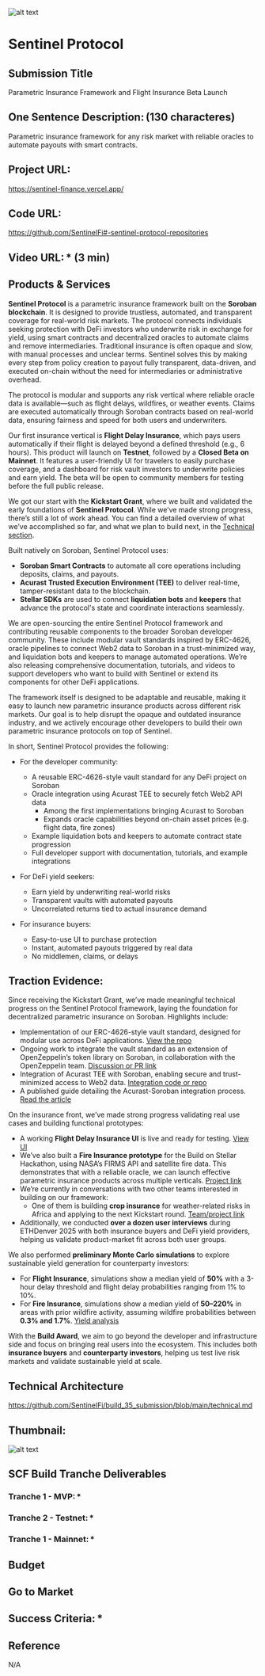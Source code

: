 ![alt text](images/readme_cover.png)

# Sentinel Protocol

## Submission Title 
Parametric Insurance Framework and Flight Insurance Beta Launch

## One Sentence Description: (130 characteres)
Parametric insurance framework for any risk market with reliable oracles to automate payouts with smart contracts.

## Project URL:
https://sentinel-finance.vercel.app/

## Code URL: 
https://github.com/SentinelFi#-sentinel-protocol-repositories

## Video URL: * (3 min)

## Products & Services

**Sentinel Protocol** is a parametric insurance framework built on the **Soroban blockchain**. It is designed to provide trustless, automated, and transparent coverage for real-world risk markets. The protocol connects individuals seeking protection with DeFi investors who underwrite risk in exchange for yield, using smart contracts and decentralized oracles to automate claims and remove intermediaries. Traditional insurance is often opaque and slow, with manual processes and unclear terms. Sentinel solves this by making every step from policy creation to payout fully transparent, data-driven, and executed on-chain without the need for intermediaries or administrative overhead.

The protocol is modular and supports any risk vertical where reliable oracle data is available—such as flight delays, wildfires, or weather events. Claims are executed automatically through Soroban contracts based on real-world data, ensuring fairness and speed for both users and underwriters.

Our first insurance vertical is **Flight Delay Insurance**, which pays users automatically if their flight is delayed beyond a defined threshold (e.g., 6 hours). This product will launch on **Testnet**, followed by a **Closed Beta on Mainnet**. It features a user-friendly UI for travelers to easily purchase coverage, and a dashboard for risk vault investors to underwrite policies and earn yield. The beta will be open to community members for testing before the full public release.

We got our start with the **Kickstart Grant**, where we built and validated the early foundations of **Sentinel Protocol**. While we’ve made strong progress, there’s still a lot of work ahead. You can find a detailed overview of what we’ve accomplished so far, and what we plan to build next, in the [Technical section](https://github.com/SentinelFi/build_35_submission/blob/main/technical.md).

Built natively on Soroban, Sentinel Protocol uses:
- **Soroban Smart Contracts** to automate all core operations including deposits, claims, and payouts.
- **Acurast Trusted Execution Environment (TEE)** to deliver real-time, tamper-resistant data to the blockchain.
- **Stellar SDKs** are used to connect **liquidation bots** and **keepers** that advance the protocol's state and coordinate interactions seamlessly.

We are open-sourcing the entire Sentinel Protocol framework and contributing reusable components to the broader Soroban developer community. These include modular vault standards inspired by ERC-4626, oracle pipelines to connect Web2 data to Soroban in a trust-minimized way, and liquidation bots and keepers to manage automated operations. We’re also releasing comprehensive documentation, tutorials, and videos to support developers who want to build with Sentinel or extend its components for other DeFi applications.

The framework itself is designed to be adaptable and reusable, making it easy to launch new parametric insurance products across different risk markets. Our goal is to help disrupt the opaque and outdated insurance industry, and we actively encourage other developers to build their own parametric insurance protocols on top of Sentinel.

In short, Sentinel Protocol provides the following: 

- For the developer community:
  - A reusable ERC-4626-style vault standard for any DeFi project on Soroban
  - Oracle integration using Acurast TEE to securely fetch Web2 API data
    - Among the first implementations bringing Acurast to Soroban
    -  Expands oracle capabilities beyond on-chain asset prices (e.g. flight data, fire zones)
  - Example liquidation bots and keepers to automate contract state progression
  - Full developer support with documentation, tutorials, and example integrations

- For DeFi yield seekers:
  - Earn yield by underwriting real-world risks
  - Transparent vaults with automated payouts
  - Uncorrelated returns tied to actual insurance demand

- For insurance buyers:
  - Easy-to-use UI to purchase protection
  - Instant, automated payouts triggered by real data
  - No middlemen, claims, or delays

## Traction Evidence: 

Since receiving the Kickstart Grant, we’ve made meaningful technical progress on the Sentinel Protocol framework, laying the foundation for decentralized parametric insurance on Soroban. Highlights include:

- Implementation of our ERC-4626-style vault standard, designed for modular use across DeFi applications. [View the repo](#)
- Ongoing work to integrate the vault standard as an extension of OpenZeppelin’s token library on Soroban, in collaboration with the OpenZeppelin team. [Discussion or PR link](#)
- Integration of Acurast TEE with Soroban, enabling secure and trust-minimized access to Web2 data. [Integration code or repo](#)
- A published guide detailing the Acurast-Soroban integration process. [Read the article](#)

On the insurance front, we’ve made strong progress validating real use cases and building functional prototypes:

- A working **Flight Delay Insurance UI** is live and ready for testing. [View UI](#)
- We’ve also built a **Fire Insurance prototype** for the Build on Stellar Hackathon, using NASA’s FIRMS API and satellite fire data. This demonstrates that with a reliable oracle, we can launch effective parametric insurance products across multiple verticals. [Project link](#)
- We’re currently in conversations with two other teams interested in building on our framework:
  - One of them is building **crop insurance** for weather-related risks in Africa and applying to the next Kickstart round. [Team/project link](#)
- Additionally, we conducted **over a dozen user interviews** during ETHDenver 2025 with both insurance buyers and DeFi yield providers, helping us validate product-market fit across both user groups.


We also performed **preliminary Monte Carlo simulations** to explore sustainable yield generation for counterparty investors:
  - For **Flight Insurance**, simulations show a median yield of **50%** with a 3-hour delay threshold and flight delay probabilities ranging from 1% to 10%.
  - For **Fire Insurance**, simulations show a median yield of **50–220%** in areas with prior wildfire activity, assuming wildfire probabilities between **0.3% and 1.7%**. [Yield analysis](#)

With the **Build Award**, we aim to go beyond the developer and infrastructure side and focus on bringing real users into the ecosystem. This includes both **insurance buyers** and **counterparty investors**, helping us test live risk markets and validate sustainable yield at scale.

## Technical Architecture

https://github.com/SentinelFi/build_35_submission/blob/main/technical.md

## Thumbnail: 

![alt text](images/thumbnail.png)

## SCF Build Tranche Deliverables

### Tranche 1 - MVP: *
### Tranche 2 - Testnet: *
### Tranche 1 - Mainnet: *

## Budget

## Go to Market 

## Success Criteria: *

## Reference 

N/A 